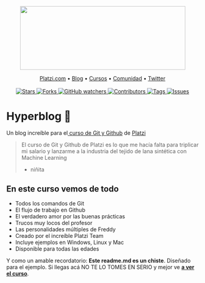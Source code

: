 <p align="center"><a href="https://platzi.com" target="_blank"><img src="https://static.platzi.com/static/images/footer/logo.png" width="433"; height= "167.355px"; margin= "7.07275px"></a></p>
<p align="center">
    <a href="https://platzi.com/">Platzi.com</a> •
    <a href="https://platzi.com/blog/">Blog</a> •
    <a href="https://platzi.com/cursos/">Cursos</a> •
    <a href="https://platzi.com/comunidad/">Comunidad</a> •
    <a href="https://twitter.com/platzi">Twitter</a>
    <br /><br />
    <a href="https://github.com/Freddier/HyperBlog/stars/">
        <img src="https://img.shields.io/github/stars/Freddier/HyperBlog.svg" alt="Stars" />
    </a>
    <a href="https://github.com/Freddier/HyperBlog/forks/">
        <img src="https://img.shields.io/github/forks/Freddier/HyperBlog.svg" alt="Forks" />
     </a>
     <a href="https://github.com/Freddier/HyperBlog/Watchers/">
        <img src="https://img.shields.io/github/watchers/freddier/hyperblog.svg" alt="GitHub watchers" />
    </a>
    <a href="https://github.com/Freddier/HyperBlog/contributors">
        <img src="https://img.shields.io/github/contributors/Freddier/HyperBlog.svg" alt="Contributors" />
    </a>
    <a href="https://github.com/Freddier/HyperBlog/tag/">
        <img src="https://img.shields.io/github/tag/Freddier/HyperBlog.svg" alt="Tags" />
    </a>
    <a href="https://github.com/Freddier/HyperBlog/issues/">
        <img src="https://img.shields.io/github/issues/Freddier/HyperBlog.svg" alt="Issues" />
    </a>
</p>

# Hyperblog 💚
Un blog increíble para el[ curso de Git y Github](https://platzi.com/cursos/git-github/ " curso de Git y Github") de [Platzi](https://platzi.com/ "Platzi")
> El curso de Git y Github de Platzi es lo que me hacía falta para triplicar mi salario y lanzarme a la industria del tejido de lana sintética con Machine Learning
> - niñita

## En este curso vemos de todo
* Todos los comandos de Git
* El flujo de trabajo en Github
* El verdadero amor por las buenas prácticas
* Trucos muy locos del profesor
* Las personalidades múltiples de Freddy
* Creado por el increíble Platzi Team
* Incluye ejemplos en Windows, Linux y Mac
* Disponible para todas las edades

Y como un amable recordatorio: **Este readme.md es un chiste**.  Diseñado para el ejemplo. Si llegas acá NO TE LO TOMES EN SERIO y mejor ve [**a ver el curso**](https://platzi.com/cursos/git-github/ "a ver el curso").